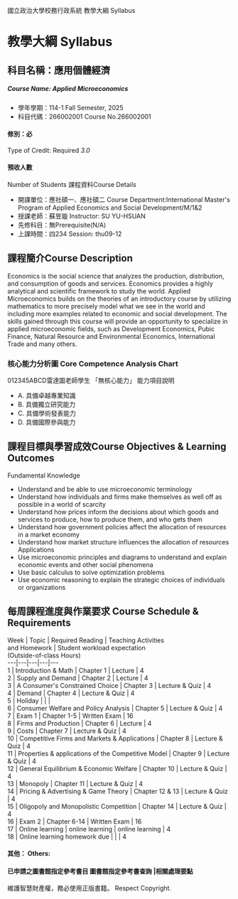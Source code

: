 國立政治大學校務行政系統 教學大綱 Syllabus
# 教學大綱 Syllabus
##  科目名稱：應用個體經濟
#####  Course Name: Applied Microeconomics
  * 學年學期：114-1 Fall Semester, 2025 
  * 科目代碼：266002001 Course No.266002001
#### 修別：必
Type of Credit: Required 
_3.0_
#### 預收人數
Number of Students
課程資料Course Details
  * 開課單位：應社碩一、應社碩二 Course Department:International Master's Program of Applied Economics and Social Development/M/1&2 
  * 授課老師：蘇昱璇 Instructor: SU YU-HSUAN 
  * 先修科目：無Prerequisite(N/A)
  * 上課時間：四234 Session: thu09-12
##  課程簡介Course Description
Economics is the social science that analyzes the production, distribution, and consumption of goods and services. Economics provides a highly analytical and scientific framework to study the world. Applied Microeconomics builds on the theories of an introductory course by utilizing mathematics to more precisely model what we see in the world and including more examples related to economic and social development. The skills gained through this course will provide an opportunity to specialize in applied microeconomic fields, such as Development Economics, Pubic Finance, Natural Resource and Environmental Economics, International Trade and many others.
###  核心能力分析圖 Core Competence Analysis Chart
012345ABCD雷達圖老師學生
「無核心能力」 
能力項目說明
  * A. 具備卓越專業知識
  * B. 具備獨立研究能力
  * C. 具備學術發表能力
  * D. 具備國際參與能力
##  課程目標與學習成效Course Objectives & Learning Outcomes 
Fundamental Knowledge
  * Understand and be able to use microeconomic terminology
  * Understand how individuals and firms make themselves as well off as possible in a world of scarcity
  * Understand how prices inform the decisions about which goods and services to produce, how to produce them, and who gets them
  * Understand how government policies affect the allocation of resources in a market economy
  * Understand how market structure influences the allocation of resources
Applications
  * Use microeconomic principles and diagrams to understand and explain economic events and other social phenomena
  * Use basic calculus to solve optimization problems
  * Use economic reasoning to explain the strategic choices of individuals or organizations
##  每周課程進度與作業要求 Course Schedule & Requirements
Week | Topic | Required Reading | Teaching Activities  
and Homework |  Student workload expectation  
(Outside-of-class Hours)  
---|---|---|---|---  
1 | Introduction & Math | Chapter 1 | Lecture | 4  
2 | Supply and Demand | Chapter 2 | Lecture | 4  
3 | A Consumer's Constrained Choice | Chapter 3 | Lecture & Quiz | 4  
4 | Demand | Chapter 4 | Lecture & Quiz | 4  
5 | Holiday |  |  |   
6 | Consumer Welfare and Policy Analysis | Chapter 5 | Lecture & Quiz | 4  
7 | Exam 1 | Chapter 1-5 | Written Exam | 16  
8 | Firms and Production | Chapter 6 | Lecture | 4  
9 | Costs | Chapter 7 | Lecture & Quiz | 4  
10 | Competitive Firms and Markets & Applications | Chapter 8 | Lecture & Quiz | 4  
11 | Properties & applications of the Competitive Model | Chapter 9 | Lecture & Quiz | 4  
12 | General Equilibrium & Economic Welfare | Chapter 10  | Lecture & Quiz | 4  
13 | Monopoly | Chapter 11 | Lecture & Quiz | 4  
14 | Pricing & Advertising & Game Theory | Chapter 12 & 13 | Lecture & Quiz | 4  
15 | Oligopoly and Monopolistic Competition | Chapter 14 | Lecture & Quiz | 4  
16 | Exam 2 | Chapter 6-14 | Written Exam | 16  
17 |  Online learning  | online learning | online learning | 4  
18 | Online learning homework due |  |  | 4  
####  其他： Others:
####  已申請之圖書館指定參考書目  圖書館指定參考書查詢 |相關處理要點
維護智慧財產權，務必使用正版書籍。 Respect Copyright.